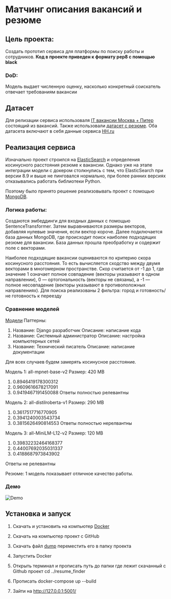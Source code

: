# Матчинг описания вакансий и резюме


## Цель проекта:

Создать прототип сервиса для платформы по поиску работы и сотрудников. **Код в проекте приведен к формату pep8 с помощью black**

### DoD:
Модель выдает численную оценку, насколько конкретный соискатель отвечает требованиям вакансии

## Датасет

Для релизации сервиса использоваля [IT вакансии Москва + Питер](https://www.kaggle.com/datasets/vyacheslavpanteleev1/hhru-it-vacancies-from-20211025-to-20211202) состоящий из вакансий. Также использовали [датасет с резюме](https://drive.google.com/file/d/1ikA_Ht45fXD2w5dWZ9sGTSRl-UNeCVub/view). Оба датасета включают в себя данные сервиса [HH.ru](https://hh.ru)


## Реализация сервиса

Изначально проект строился на [ElasticSearch](https://www.elastic.co/elasticsearch) и определения косинусного расстояния резюме к вакансии. Однако уже на этапе интеграции модели с докером столкнулись с тем, что ElasticSearch при версии 8.9 и выше не пинговался нормально, при более ранних версиях отказывались работать библиотеки Python. 

Поэтому было принято решение реализовывать проект с помощью [MongoDB](https://www.mongodb.com). 

### Логика работы:

Создаются эмбеддинги для входных данных с помощью SentenceTransformer. Затем выравниваются размеры векторов, добавляя нулевые значения, если вектор короче. Далее подключается база данных MongoDB, где происходит поиск наиболее подходящих резюме для вакансии. База данных прошла преобработку и содержит поле с векторами. 

Наиболее подходящие вакансии оцениваются по критерию скора косинусного расстояния. То есть вычисляется сходство между двумя векторами в многомерном пространстве. Скор считается от -1 до 1, где значение 1 означает полное совпадение (векторы указывают в одном направлении), 0 — ортогональность (векторы не связаны), а -1 — полное несовпадение (векторы указывают в противоположных направлениях). Для поиска реализованы 2 фильтра: город и готовность/не готовность к переезду 

### Сравнение моделей

[Модели](https://www.sbert.net/docs/pretrained_models.html)
Паттерны:

1) Название: Django разработчик
     Описание: написание кода
2) Название: Системный администратор
     Описание: настройка компьютерных сетей
3) Название: Технический писатель
     Описание: написание документации

Для всех случаев будем замерять косинусное расстояние.

Модель 1: all-mpnet-base-v2
Размер: 420 MB

1) 0.8946419178300312
2) 0.9609616678217091
3) 0.9419467191450088
Ответы полностью релевантны

Модель 2: all-distilroberta-v1
Размер: 290 MB

1) 0.3617517716770905
2) 0.3941240003543734
3) 0.3815626490814553
Ответы полностью нерелвантны

Модель 3: all-MiniLM-L12-v2
Размер: 120 MB

1) 0.39832232464168377
2) 0.44007692035031337
3)  0.4188687973843902

Ответы не релевантны

Резюме: 1 модель показывает отличное качество работы.

### Демо

![Demo](https://drive.google.com/drive/u/0/my-drive)


## Установка и запуск

1. Скачать и установить на компьютер [Docker](https://www.docker.com/products/docker-desktop/)


2. Скачать на компьютер проект с GitHub

3. Скачать файл [dump](https://drive.google.com/file/d/1jOjQZRiV8aXmGtO6YbqDdEedNeJAbA2T/view?usp=sharing) переместить его в папку проекта


3. Запустить Docker


4. Открыть терминал и прописать путь до папки где лежит скачанный с Github проект cd ../resume_finder


5. Прописать docker-compose up --build


6. Зайти на http://127.0.0.1:5001/


